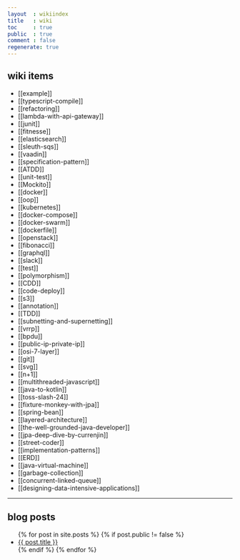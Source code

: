```yaml
---
layout  : wikiindex
title   : wiki
toc     : true
public  : true
comment : false
regenerate: true
---
```


## wiki items

* [[example]]
* [[typescript-compile]]
* [[refactoring]]
* [[lambda-with-api-gateway]]
* [[junit]]
* [[fitnesse]]
* [[elasticsearch]]
* [[sleuth-sqs]]
* [[vaadin]]
* [[specification-pattern]]
* [[ATDD]]
* [[unit-test]]
* [[Mockito]]
* [[docker]]
* [[oop]]
* [[kubernetes]]
* [[docker-compose]]
* [[docker-swarm]]
* [[dockerfile]]
* [[openstack]]
* [[fibonacci]]
* [[graphql]]
* [[slack]]
* [[test]]
* [[polymorphism]]
* [[CDD]]
* [[code-deploy]]
* [[s3]]
* [[annotation]]
* [[TDD]]
* [[subnetting-and-supernetting]]
* [[vrrp]]
* [[bpdu]]
* [[public-ip-private-ip]]
* [[osi-7-layer]]
* [[git]]
* [[svg]]
* [[n+1]]
* [[multithreaded-javascript]]
* [[java-to-kotlin]]
* [[toss-slash-24]]
* [[fixture-monkey-with-jpa]]
* [[spring-bean]]
* [[layered-architecture]]
* [[the-well-grounded-java-developer]]
* [[jpa-deep-dive-by-currenjin]]
* [[street-coder]]
* [[implementation-patterns]]
* [[ERD]]
* [[java-virtual-machine]]
* [[garbage-collection]]
* [[concurrent-linked-queue]]
* [[designing-data-intensive-applications]]

---

## blog posts
<div>
    <ul>
{% for post in site.posts %}
    {% if post.public != false %}
        <li>
            <a class="post-link" href="{{ post.url | prepend: site.baseurl }}">
                {{ post.title }}
            </a>
        </li>
    {% endif %}
{% endfor %}
    </ul>
</div>

